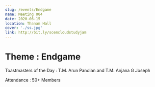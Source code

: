 ```yaml
---
slug: /events/Endgame
name: Meeting 004
date: 2020-06-15
location: Thanam Hall
cover: './ss.jpg'
link: http://bit.ly/scemcloudstudyjam
---
```


# Theme : Endgame

Toastmasters of the Day : T.M. Arun Pandian and T.M. Anjana G Joseph

Attendance : 50+ Members
